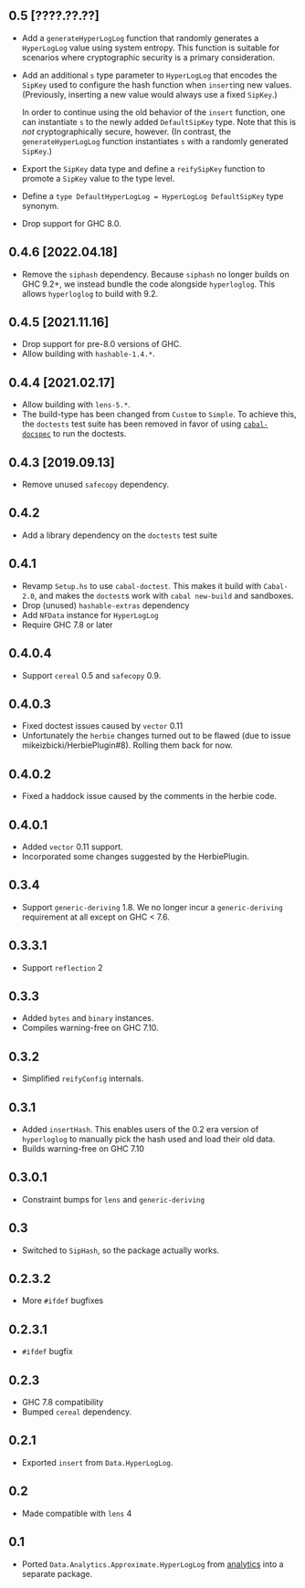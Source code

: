 0.5 [????.??.??]
----------------
* Add a `generateHyperLogLog` function that randomly generates a `HyperLogLog`
  value using system entropy. This function is suitable for scenarios where
  cryptographic security is a primary consideration.
* Add an additional `s` type parameter to `HyperLogLog` that encodes the
  `SipKey` used to configure the hash function when `insert`ing new values.
  (Previously, inserting a new value would always use a fixed `SipKey`.)

  In order to continue using the old behavior of the `insert` function, one
  can instantiate `s` to the newly added `DefaultSipKey` type. Note that this
  is *not* cryptographically secure, however. (In contrast, the
  `generateHyperLogLog` function instantiates `s` with a randomly generated
  `SipKey`.)
* Export the `SipKey` data type and define a `reifySipKey` function to promote
  a `SipKey` value to the type level.
* Define a `type DefaultHyperLogLog = HyperLogLog DefaultSipKey` type synonym.
* Drop support for GHC 8.0.

0.4.6 [2022.04.18]
------------------
* Remove the `siphash` dependency. Because `siphash` no longer builds on
  GHC 9.2+, we instead bundle the code alongside `hyperloglog`. This allows
  `hyperloglog` to build with 9.2.

0.4.5 [2021.11.16]
------------------
* Drop support for pre-8.0 versions of GHC.
* Allow building with `hashable-1.4.*`.

0.4.4 [2021.02.17]
------------------
* Allow building with `lens-5.*`.
* The build-type has been changed from `Custom` to `Simple`.
  To achieve this, the `doctests` test suite has been removed in favor of using
  [`cabal-docspec`](https://github.com/phadej/cabal-extras/tree/master/cabal-docspec)
  to run the doctests.

0.4.3 [2019.09.13]
------------------
* Remove unused `safecopy` dependency.

0.4.2
-----
* Add a library dependency on the `doctests` test suite

0.4.1
-----
* Revamp `Setup.hs` to use `cabal-doctest`. This makes it build
  with `Cabal-2.0`, and makes the `doctest`s work with `cabal new-build` and
  sandboxes.
* Drop (unused) `hashable-extras` dependency
* Add `NFData` instance for `HyperLogLog`
* Require GHC 7.8 or later

0.4.0.4
-------
* Support `cereal` 0.5 and `safecopy` 0.9.

0.4.0.3
-------
* Fixed doctest issues caused by `vector` 0.11
* Unfortunately the `herbie` changes turned out to be flawed (due to issue mikeizbicki/HerbiePlugin#8). Rolling them back for now.

0.4.0.2
-------
* Fixed a haddock issue caused by the comments in the herbie code.

0.4.0.1
-------
* Added `vector` 0.11 support.
* Incorporated some changes suggested by the HerbiePlugin.

0.3.4
-----
* Support `generic-deriving` 1.8. We no longer incur a `generic-deriving` requirement at all except on GHC < 7.6.

0.3.3.1
-------
* Support `reflection` 2

0.3.3
-----
* Added `bytes` and `binary` instances.
* Compiles warning-free on GHC 7.10.

0.3.2
-----
* Simplified `reifyConfig` internals.

0.3.1
-----
* Added `insertHash`. This enables users of the 0.2
  era version of `hyperloglog` to manually pick the
  hash used and load their old data.
* Builds warning-free on GHC 7.10

0.3.0.1
---
* Constraint bumps for `lens` and `generic-deriving`

0.3
---
* Switched to `SipHash`, so the package actually works.

0.2.3.2
-------
* More `#ifdef` bugfixes

0.2.3.1
-------
* `#ifdef` bugfix

0.2.3
-----
* GHC 7.8 compatibility
* Bumped `cereal` dependency.

0.2.1
-----
* Exported `insert` from `Data.HyperLogLog`.

0.2
---
* Made compatible with `lens` 4

0.1
---
* Ported `Data.Analytics.Approximate.HyperLogLog` from [analytics](http://github.com/analytics) into a separate package.
